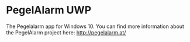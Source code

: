# PegelAlarm UWP
The Pegelalarm app for Windows 10.
You can find more information about the PegelAlarm project here: http://pegelalarm.at/

